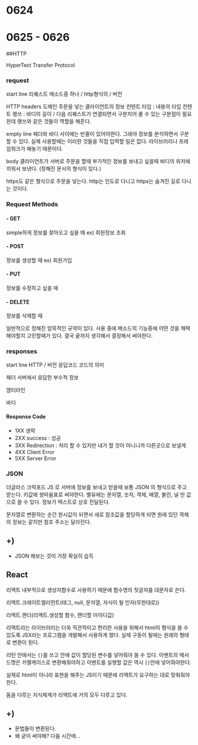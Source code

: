 # 0624

# 0625 - 0626
##HTTP

HyperText Transfer Protocol

### request
start line
리퀘스트 메소드중 하나 / http형식의 / 버전

HTTP headers
도메인
주문을 넣는 클라이언트의 정보
컨텐트 타입 : 내용의 타입
컨텐트 랭쓰 : 바디의 길이 / 다음 리퀘스트가 연결되면서 구분지어 줄 수 있는 구분점이 필요한데 랭쓰와 같은 것들이 역할을 해준다.

empty line
헤더와 바디 사이에는 빈줄이 있어야한다. 그래야 정보를 분석하면서 구분 할 수 있다.
실제 사용할때는 이러한 것들을 직접 입력할 일은 없다. 라이브러리나 프레임워크가 해놓기 때문이다.


body
클라이언트가 서버로 주문을 할때 부가적인 정보를 보내고 싶을때 바디의 위치에 끼워서 보낸다. (정해진 문서의 형식이 있다.)

https도 같은 형식으로 주문을 넣는다. http는 인도로 다니고 https는 숨겨진 길로 다니는 것이다.

### Request Methods
#### - GET
simple하게 정보를 찾아오고 싶을 때
ex) 회원정보 조회
#### - POST
정보를 생성할 때
ex) 회원가입
#### - PUT
정보를 수정하고 싶을 때
#### -  DELETE
정보를 삭제할 때

일반적으로 정해진 암묵적인 규약이 있다.
사용 중에 메소드의 기능중에 어떤 것을 채택해야할지 고민할때가 있다. 결국 끝까지 생각해서 결정해서 써야한다.

### responses
start line
HTTP / 버전  응답코드  코드의 의미

헤더
서버에서 응답한 부수적 정보

엠티라인

바디


#### Response Code
- 1XX
생략
- 2XX
success : 성공
- 3XX
Redirection : 처리 할 수 있지만 내가 할 것이 아니니까 다른곳으로 보낼게
- 4XX
Client Error
- 5XX
Server Error

### JSON
더글라스 크럭포드
JS 로 서버에 정보를 보내고 받을때  보통 JSON 의 형식으로 주고 받는다.
키값에 쌍따옴표로 써야한다.
벨유에는 문자열, 숫자, 객체, 배열, 불린, 널 만 값으로 쓸 수 있다.
정보가 텍스트로 상호 전달된다.

문자열로 변환하는 순간 원시값이 되면서 새로 참조값을 할당하게 되면 원래 있던 객체의 정보는 같지만 참조 주소는 달라진다.


## +)
- JSON 해보는 것이 가장 확실히 습득

## React
리액트 내부적으로 생성자함수로 사용하기 때문에 함수명의 첫글자를 대문자로 쓴다.

리액트.크레이트엘리먼트(태그, null, 문자열, 자식이 될 인자(무한대로))

리액트.랜더(리액트.생성할 함수, 랜더할 아이디값)

리액트라는 라이브러리는 더욱 직관적이고 편리한 사용을 위해서 html의 형식을 쓸 수 있도록 JSX라는 프로그램을 개발해서 사용하게 했다.
실제 구동이 될때는 원래의 형태로 변환이 된다.

리턴 안에서는 `{}`를 쓰고 안에 값이 할당된 변수를 넣어줘야 쓸 수 있다.
이벤트의 메서드명은 카멜케이스로 변환해줘야하고 이벤트를 실행할 값은 역시 `{}`안에 넣어줘야한다.

실제로 html이 아니라 표현을 해주는 JS이기 때문에 리액트가 요구하는 대로 맞춰줘야한다.

돔을 다루는 지식체계가 리액트에 거의 모두 다루고 있다.

## +)
- 문법들이 변환된다.
- 왜 굳이 써야해? 다음 시간에...